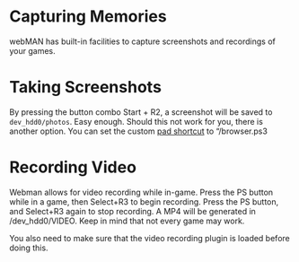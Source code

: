 # Capturing Memories

webMAN has built-in facilities to capture screenshots and recordings of your games. 

# Taking Screenshots

By pressing the button combo Start + R2, a screenshot will be saved to `dev_hdd0/photos`. Easy enough. Should this not work for you, there is another option. You can set the custom [pad shortcut](../customizing/pad-shortcuts.md) to “/browser.ps3

# Recording Video

Webman allows for video recording while in-game. Press the PS button while in a game, then Select+R3 to begin recording. Press the PS button, and Select+R3 again to stop recording. A MP4 will be generated in /dev_hdd0/VIDEO. Keep in mind that not every game may work.

You also need to make sure that the video recording plugin is loaded before doing this.